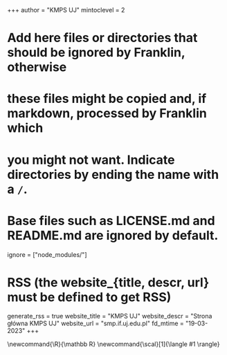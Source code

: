 <!--
Add here global page variables to use throughout your website.
-->
+++
author = "KMPS UJ"
mintoclevel = 2

# Add here files or directories that should be ignored by Franklin, otherwise
# these files might be copied and, if markdown, processed by Franklin which
# you might not want. Indicate directories by ending the name with a `/`.
# Base files such as LICENSE.md and README.md are ignored by default.
ignore = ["node_modules/"]

# RSS (the website_{title, descr, url} must be defined to get RSS)
generate_rss = true
website_title = "KMPS UJ"
website_descr = "Strona główna KMPS UJ"
website_url   = "smp.if.uj.edu.pl" 
fd_mtime = "19-03-2023"
+++

<!--
Add here global latex commands to use throughout your pages.
-->
\newcommand{\R}{\mathbb R}
\newcommand{\scal}[1]{\langle #1 \rangle}

